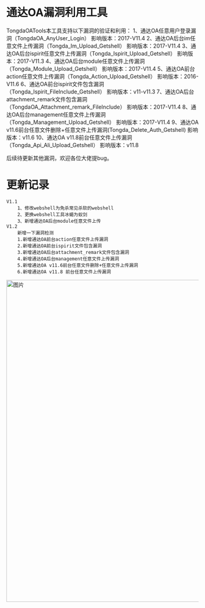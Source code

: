 # 通达OA漏洞利用工具
TongdaOATools本工具支持以下漏洞的验证和利用：
	1、通达OA任意用户登录漏洞（TongdaOA_AnyUser_Login）
		影响版本：2017-V11.4
	2、通达OA后台im任意文件上传漏洞（Tongda_Im_Upload_Getshell）
		影响版本：2017-V11.4
	3、通达OA后台ispirit任意文件上传漏洞（Tongda_Ispirit_Upload_Getshell）
		影响版本：2017-V11.3
	4、通达OA后台module任意文件上传漏洞（Tongda_Module_Upload_Getshell）
		影响版本：2017-V11.4
	5、通达OA前台action任意文件上传漏洞（Tongda_Action_Upload_Getshell）
		影响版本：2016-V11.6
	6、通达OA前台ispirit文件包含漏洞（Tongda_Ispirit_FileInclude_Getshell）
		影响版本：v11-v11.3
	7、通达OA后台attachment_remark文件包含漏洞（TongdaOA_Attachment_remark_FileInclude）
		影响版本：2017-V11.4
	8、通达OA后台management任意文件上传漏洞（Tongda_Management_Upload_Getshell）
		影响版本：2017-V11.4
	9、通达OA v11.6前台任意文件删除+任意文件上传漏洞(Tongda_Delete_Auth_Getshell)
		影响版本：v11.6
	10、通达OA v11.8前台任意文件上传漏洞（Tongda_Api_Ali_Upload_Getshell）
		影响版本：v11.8
		
后续待更新其他漏洞，欢迎各位大佬提bug。
# 更新记录
```
V1.1
	1、修改webshell为免杀常见杀软的webshell
	2、更换webshell工具冰蝎为蚁剑
	3、新增通达OA后台module任意文件上传
V1.2
	新增一下漏洞检测
	1.新增通达OA前台action任意文件上传漏洞
	2.新增通达OA前台ispirit文件包含漏洞
	3.新增通达OA后台attachment_remark文件包含漏洞
	4.新增通达OA后台management任意文件上传漏洞
	5.新增通达OA v11.6前台任意文件删除+任意文件上传漏洞
	6.新增通达OA v11.8 前台任意文件上传漏洞
```

<img width="844" alt="图片" src="https://github.com/xiaokp7/TongdaOATools/assets/105373673/6f8f8560-9845-441d-b980-59a52d2c264f">







